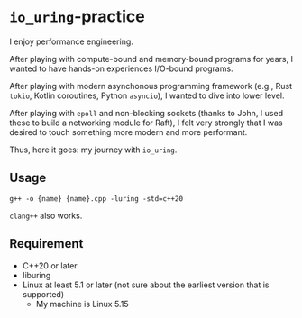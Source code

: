 # `io_uring`-practice
I enjoy performance engineering.

After playing with compute-bound and memory-bound programs for years, I wanted to have hands-on experiences I/O-bound programs.

After playing with modern asynchonous programming framework (e.g., Rust `tokio`, Kotlin coroutines, Python `asyncio`), I wanted to dive into lower level.

After playing with `epoll` and non-blocking sockets (thanks to John, I used these to build a networking module for Raft), I felt very strongly that I was desired to touch something more modern and more performant.

Thus, here it goes: my journey with `io_uring`.

## Usage
```
g++ -o {name} {name}.cpp -luring -std=c++20
```
`clang++` also works.

## Requirement
- C++20 or later
- liburing
- Linux at least 5.1 or later (not sure about the earliest version that is supported)
  - My machine is Linux 5.15
